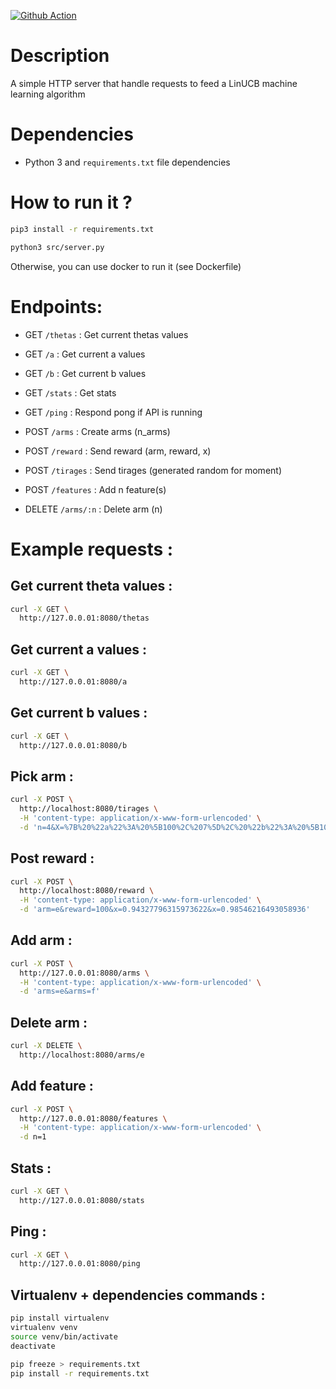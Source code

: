 [![Github Action](https://github.com/Apokly/python_ucb/workflows/Python%20application/badge.svg)](https://github.com/Apokly/python_ucb/actions)

# Description
A simple HTTP server that handle requests to feed a LinUCB machine learning algorithm

# Dependencies
- Python 3 and `requirements.txt` file dependencies

# How to run it ?
```bash
pip3 install -r requirements.txt

python3 src/server.py
```
Otherwise, you can use docker to run it (see Dockerfile)

# Endpoints:
- GET `/thetas` : Get current thetas values
- GET `/a` : Get current a values
- GET `/b` : Get current b values
- GET `/stats` : Get stats
- GET `/ping` : Respond pong if API is running

- POST `/arms` : Create arms (n_arms)
- POST `/reward` : Send reward (arm, reward, x)
- POST `/tirages` : Send tirages (generated random for moment)
- POST `/features` : Add n feature(s)

- DELETE `/arms/:n` : Delete arm (n)

# Example requests :

## Get current theta values :
```bash
curl -X GET \
  http://127.0.0.01:8080/thetas
```

## Get current a values :
```bash
curl -X GET \
  http://127.0.0.01:8080/a
```

## Get current b values :
```bash
curl -X GET \
  http://127.0.0.01:8080/b
```

## Pick arm :
```bash
curl -X POST \
  http://localhost:8080/tirages \
  -H 'content-type: application/x-www-form-urlencoded' \
  -d 'n=4&X=%7B%20%22a%22%3A%20%5B100%2C%207%5D%2C%20%22b%22%3A%20%5B10%2C%2044%5D%2C%20%22e%22%3A%20%5B100%2C%2091%5D%2C%20%22f%22%3A%20%5B10%2C%2092%5D%20%7D'
```

## Post reward :
```bash
curl -X POST \
  http://localhost:8080/reward \
  -H 'content-type: application/x-www-form-urlencoded' \
  -d 'arm=e&reward=100&x=0.94327796315973622&x=0.98546216493058936'
```

## Add arm :
```bash
curl -X POST \
  http://127.0.0.01:8080/arms \
  -H 'content-type: application/x-www-form-urlencoded' \
  -d 'arms=e&arms=f'
```

## Delete arm :
```bash
curl -X DELETE \
  http://localhost:8080/arms/e
```

## Add feature :
``` bash
curl -X POST \
  http://127.0.0.01:8080/features \
  -H 'content-type: application/x-www-form-urlencoded' \
  -d n=1
```

## Stats :
```bash
curl -X GET \
  http://127.0.0.01:8080/stats
```

## Ping :
```bash
curl -X GET \
  http://127.0.0.01:8080/ping
```

## Virtualenv + dependencies commands :
```bash
pip install virtualenv
virtualenv venv
source venv/bin/activate
deactivate

pip freeze > requirements.txt
pip install -r requirements.txt
```
